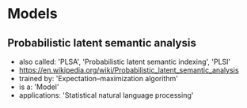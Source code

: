 # Models

## Probabilistic latent semantic analysis
- also called: 'PLSA', 'Probabilistic latent semantic indexing', 'PLSI'
- https://en.wikipedia.org/wiki/Probabilistic_latent_semantic_analysis
- trained by: 'Expectation–maximization algorithm'
- is a: 'Model'
- applications: 'Statistical natural language processing'
